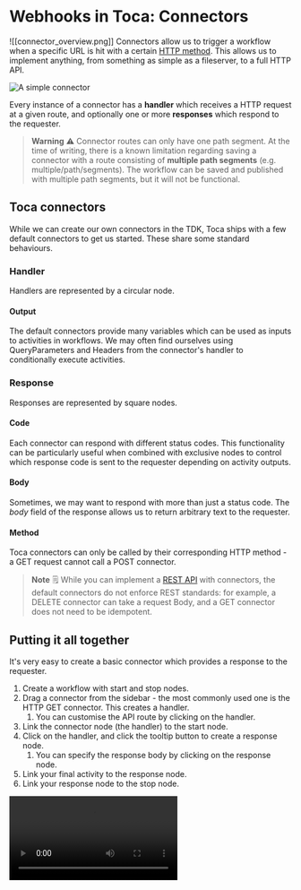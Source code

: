 # Webhooks in Toca: Connectors

![[connector_overview.png]]
Connectors allow us to trigger a workflow when a specific URL is hit with a certain [HTTP method](https://developer.mozilla.org/en-US/docs/Web/HTTP/Reference/Methods). This allows us to implement anything, from something as simple as a fileserver, to a full HTTP API.

![A simple connector](simple-connector.gif)

Every instance of a connector has a **handler** which receives a HTTP request at a given route, and optionally one or more **responses** which respond to the requester.

> **Warning** ⚠️
> Connector routes can only have one path segment. At the time of writing, there is a known limitation regarding saving a connector with a route consisting of **multiple path segments** (e.g. multiple/path/segments). The workflow can be saved and published with multiple path segments, but it will not be functional.

## Toca connectors

While we can create our own connectors in the TDK, Toca ships with a few default connectors to get us started. These share some standard behaviours.

### Handler

Handlers are represented by a circular node.
#### Output

The default connectors provide many variables which can be used as inputs to activities in workflows. We may often find ourselves using QueryParameters and Headers from the connector's handler to conditionally execute activities.


### Response

Responses are represented by square nodes. 
#### Code

Each connector can respond with different status codes. This functionality can be particularly useful when combined with exclusive nodes to control which response code is sent to the requester depending on activity outputs.
#### Body

Sometimes, we may want to respond with more than just a status code. The *body* field of the response allows us to return arbitrary text to the requester.

#### Method

Toca connectors can only be called by their corresponding HTTP method - a GET request cannot call a POST connector.

> **Note** 🗒️
> While you can implement a [REST API](https://aws.amazon.com/what-is/restful-api/) with connectors, the default connectors do not enforce REST standards: for example, a DELETE connector can take a request Body, and a GET connector does not need to be idempotent.

## Putting it all together

It's very easy to create a basic connector which provides a response to the requester.
1. Create a workflow with start and stop nodes.
2. Drag a connector from the sidebar - the most commonly used one is the HTTP GET connector. This creates a handler.
	1. You can customise the API route by clicking on the handler.
3. Link the connector node (the handler) to the start node. 
4. Click on the handler, and click the tooltip button to create a response node.
	1. You can specify the response body by clicking on the response node.
5. Link your final activity to the response node.
6. Link your response node to the stop node.

![Creating and calling a workflow with a connector](connector_demo.webm)